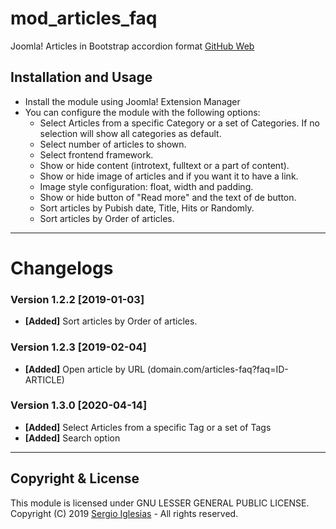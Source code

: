 # mod_articles_faq
Joomla! Articles in Bootstrap accordion format
[GitHub Web](https://sergiois.github.io/articles-faq.html "Articles FAQ")

## Installation and Usage
* Install the module using Joomla! Extension Manager
* You can configure the module with the following options:
    * Select Articles from a specific Category or a set of Categories. If no selection will show all categories as default.
    * Select number of articles to shown.
    * Select frontend framework.
    * Show or hide content (introtext, fulltext or a part of content).
    * Show or hide image of articles and if you want it to have a link.
    * Image style configuration: float, width and padding.
    * Show or hide button of "Read more" and the text of de button.
    * Sort articles by Pubish date, Title, Hits or Randomly.
    * Sort articles by Order of articles.

* * *

# Changelogs

### Version 1.2.2 [2019-01-03]
* **[Added]** Sort articles by Order of articles.

### Version 1.2.3 [2019-02-04]
* **[Added]** Open article by URL (domain.com/articles-faq?faq=ID-ARTICLE)

### Version 1.3.0 [2020-04-14]
* **[Added]** Select Articles from a specific Tag or a set of Tags
* **[Added]** Search option

* * *

## Copyright & License
This module is licensed under GNU LESSER GENERAL PUBLIC LICENSE.
Copyright (C) 2019 [Sergio Iglesias](https://sergioiglesias.net) - All rights reserved.